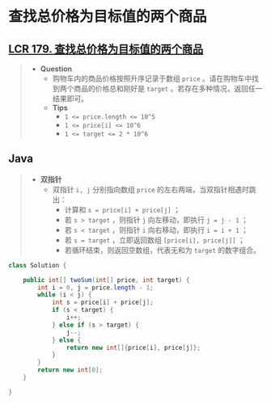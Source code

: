 # 查找总价格为目标值的两个商品

## [LCR 179. 查找总价格为目标值的两个商品](https://leetcode.cn/problems/he-wei-sde-liang-ge-shu-zi-lcof/)

> - **Question**
>   - 购物车内的商品价格按照升序记录于数组 `price` 。请在购物车中找到两个商品的价格总和刚好是 `target` 。若存在多种情况，返回任一结果即可。
>   - **Tips**
>     - `1 <= price.length <= 10^5`
>     - `1 <= price[i] <= 10^6`
>     - `1 <= target <= 2 * 10^6`

## Java

> - **双指针**
>   - 双指针 `i, j` 分别指向数组 `price` 的左右两端，当双指针相遇时跳出：
>     - 计算和 `s = price[i] + price[j]` ；
>     - 若 `s > target` ，则指针 `j` 向左移动，即执行 `j = j - 1` ；
>     - 若 `s < target` ，则指针 `i` 向右移动，即执行 `i = i + 1` ；
>     - 若 `s = target` ，立即返回数组 `[price[i], price[j]]` ；
>     - 若循环结束，则返回空数组，代表无和为 `target` 的数字组合。

```java
class Solution {

    public int[] twoSum(int[] price, int target) {
        int i = 0, j = price.length - 1;
        while (i < j) {
            int s = price[i] + price[j];
            if (s < target) {
                i++;
            } else if (s > target) {
                j--;
            } else {
                return new int[]{price[i], price[j]};
            }
        }
        return new int[0];
    }

}
```
